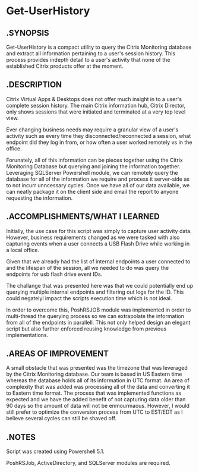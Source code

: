 # Get-UserHistory

## .SYNOPSIS
Get-UserHistory is a compact utility to query the Citrix Monitoring database and extract all information pertaining to a user's session history. This process provides indepth detail to a user's activity that none of the established Citrix products offer at the moment.

## .DESCRIPTION
Citrix Virtual Apps & Desktops does not offer much insight in to a user's complete session history. The main Citrix information hub, Citrix Director, only shows sessions that were initiated and terminated at a very top level view.

Ever changing business needs may require a granular view of a user's activity such as every time they disconnected/reconnected a session, what endpoint did they log in from, or how often a user worked remotely vs in the office.

Forunately, all of this information can be pieces together using the Citrix Monitoring Database but querying and joining the information together. Leveraging SQLServer Powershell module, we can remotely query the database for all of the information we require and process it server-side as to not incurr unncessary cycles. Once we have all of our data available, we can neatly package it on the client side and email the report to anyone requesting the information.

## .ACCOMPLISHMENTS/WHAT I LEARNED
Initially, the use case for this script was simply to capture user activity data. However, business requirements changed as we were tasked with also capturing events when a user connects a USB Flash Drive while working in a local office. 
  
Given that we already had the list of internal endpoints a user connected to and the lifespan of the session, all we needed to do was query the endpoints for usb flash drive event IDs.
  
The challange that was presented here was that we could potentially end up querying multiple internal endpoints and filtering out logs for the ID. This could negateiyl impact the scripts execution time which is not ideal.
  
In order to overcome this, PoshRSJOB module was implemented in order to multi-thread the querying process so we can extrapolate the information from all of the endpoints in parallell. This not only helped design an elegant script but also further enforced reusing knowledge from previous implementations.

## .AREAS OF IMPROVEMENT
A small obstacle that was presented was the timezone that was leveraged by the Citrix Monitoring database. Our team is based in US Eastern time whereas the database holds all of its information in UTC format. An area of complexity that was added was processing all of the data and converting it to Eastern time format. The process that was implemented functions as expected and we have the added benefit of not capturing data older than 90 days so the amount of data will not be enmourmaous. However, I would still prefer to optimize the conversion process from UTC to EST/EDT as I believe several cycles can still be shaved off.

## .NOTES
Script was created using Powershell 5.1. 

PoshRSJob, ActiveDirectory, and SQLServer modules are required. 






